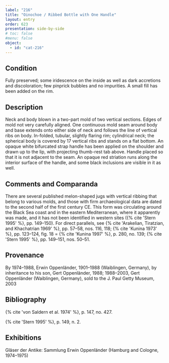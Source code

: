 ```yaml
---
label: "216"
title: "Oinochoe / Ribbed Bottle with One Handle"
layout: entry
order: 623
presentation: side-by-side
# toc: false
#menu: false 
object:
  - id: "cat-216"
---
```


## Condition

Fully preserved; some iridescence on the inside as well as dark accretions and discoloration; few pinprick bubbles and no impurities. A small fill has been added on the rim.

## Description

Neck and body blown in a two-part mold of two vertical sections. Edges of mold not very carefully aligned. One continuous mold seam around body and base extends onto either side of neck and follows the line of vertical ribs on body. In-folded, tubular, slightly flaring rim; cylindrical neck; the spherical body is covered by 17 vertical ribs and stands on a flat bottom. An opaque white bifurcated strap handle has been applied on the shoulder and drawn up to the lip, with projecting thumb-rest tab above. Handle placed so that it is not adjacent to the seam. An opaque red striation runs along the interior surface of the handle, and some black inclusions are visible in it as well.

## Comments and Comparanda

There are several published melon-shaped jugs with vertical ribbing that belong to various molds, and those with firm archaeological data are dated to the second half of the first century CE. This form was circulating around the Black Sea coast and in the eastern Mediterranean, where it apparently was made, and it has not been identified in western sites ({% cite 'Stern 1995' %}, pp. 149–150). For direct parallels, see {% cite 'Arakelian, Tiratzian, and Khachatrian 1969' %}, pp. 57–58, nos. 116, 118; {% cite 'Kunina 1973' %}, pp. 123–124, fig. 18 = {% cite 'Kunina 1997' %}, p. 280, no. 139; {% cite 'Stern 1995' %}, pp. 149–151, nos. 50–51.

## Provenance

By 1974–1988, Erwin Oppenländer, 1901–1988 (Waiblingen, Germany), by inheritance to his son, Gert Oppenländer, 1988; 1988–2003, Gert Oppenländer (Waiblingen, Germany), sold to the J. Paul Getty Museum, 2003

## Bibliography

{% cite 'von Saldern et al. 1974' %}, p. 147, no. 427.

{% cite 'Stern 1995' %}, p. 149, n. 2.

## Exhibitions

Gläser der Antike: Sammlung Erwin Oppenländer (Hamburg and Cologne, 1974–1975)